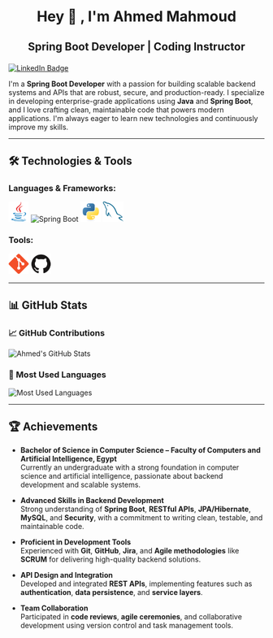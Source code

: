 # <p align="center">Hey 👋 , I'm Ahmed Mahmoud</p>

## <p align="center">Spring Boot Developer | Coding Instructor</p>

[![LinkedIn Badge](https://img.shields.io/badge/LinkedIn-Ahmed%20Mahmoud-blue?style=flat&logo=linkedin&logoColor=white)](https://www.linkedin.com/in/ahmed-mahmoud-239990223)

I'm a **Spring Boot Developer** with a passion for building scalable backend systems and APIs that are robust, secure, and production-ready. I specialize in developing enterprise-grade applications using **Java** and **Spring Boot**, and I love crafting clean, maintainable code that powers modern applications. I'm always eager to learn new technologies and continuously improve my skills.

---

## 🛠️ Technologies & Tools

### Languages & Frameworks:
<p align="start">
  <img src="https://raw.githubusercontent.com/devicons/devicon/master/icons/java/java-original.svg" alt="Java" width="40" height="40" />
  <img src="https://www.vectorlogo.zone/logos/springio/springio-icon.svg" alt="Spring Boot" width="40" height="40" />
  <img src="https://raw.githubusercontent.com/devicons/devicon/master/icons/python/python-original.svg" alt="Python" width="40" height="40" />
  <img src="https://raw.githubusercontent.com/devicons/devicon/master/icons/mysql/mysql-original.svg" alt="MySQL" width="40" height="40" />
</p>

### Tools:
<p align="start">
  <img src="https://raw.githubusercontent.com/devicons/devicon/master/icons/git/git-original.svg" alt="Git" width="40" height="40" />
  <img src="https://raw.githubusercontent.com/devicons/devicon/master/icons/github/github-original.svg" alt="GitHub" width="40" height="40" />
</p>


---

## 📊 GitHub Stats

### 📈 GitHub Contributions
![Ahmed's GitHub Stats](https://github-readme-stats.vercel.app/api?username=A7medmahmoud116&show_icons=true&count_private=true&theme=radical)

### 🌟 Most Used Languages
![Most Used Languages](https://github-readme-stats.vercel.app/api/top-langs/?username=A7medmahmoud116&layout=compact&theme=radical&hide=css,html)


---

## 🏆 Achievements

- **Bachelor of Science in Computer Science – Faculty of Computers and Artificial Intelligence, Egypt**  
  Currently an undergraduate with a strong foundation in computer science and artificial intelligence, passionate about backend development and scalable systems.

- **Advanced Skills in Backend Development**  
  Strong understanding of **Spring Boot**, **RESTful APIs**, **JPA/Hibernate**, **MySQL**, and **Security**, with a commitment to writing clean, testable, and maintainable code.

- **Proficient in Development Tools**  
  Experienced with **Git**, **GitHub**, **Jira**, and **Agile methodologies** like **SCRUM** for delivering high-quality backend solutions.

- **API Design and Integration**  
  Developed and integrated **REST APIs**, implementing features such as **authentication**, **data persistence**, and **service layers**.

- **Team Collaboration**  
  Participated in **code reviews**, **agile ceremonies**, and collaborative development using version control and task management tools.
